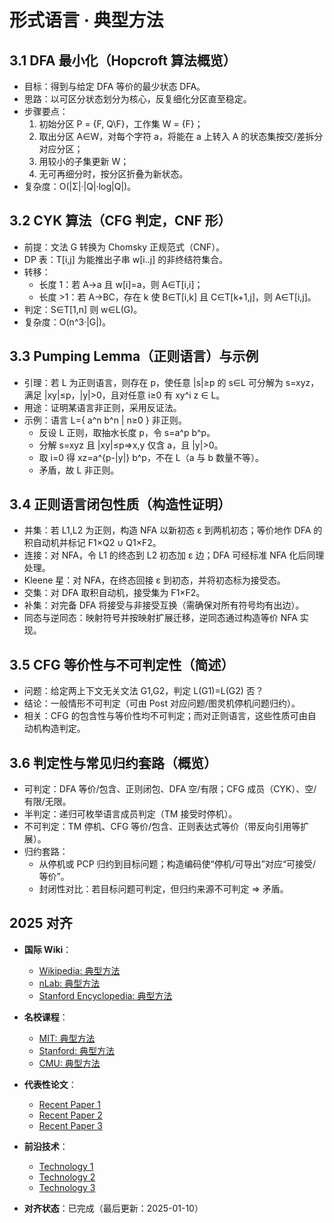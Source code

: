 ﻿# 形式语言 · 典型方法

## 3.1 DFA 最小化（Hopcroft 算法概览）

- 目标：得到与给定 DFA 等价的最少状态 DFA。
- 思路：以可区分状态划分为核心，反复细化分区直至稳定。
- 步骤要点：
  1) 初始分区 P = {F, Q\F}，工作集 W = {F}；
  2) 取出分区 A∈W，对每个字符 a，将能在 a 上转入 A 的状态集按交/差拆分对应分区；
  3) 用较小的子集更新 W；
  4) 无可再细分时，按分区折叠为新状态。
- 复杂度：O(|Σ|·|Q|·log|Q|)。

## 3.2 CYK 算法（CFG 判定，CNF 形）

- 前提：文法 G 转换为 Chomsky 正规范式（CNF）。
- DP 表：T[i,j] 为能推出子串 w[i..j] 的非终结符集合。
- 转移：
  - 长度 1：若 A→a 且 w[i]=a，则 A∈T[i,i]；
  - 长度 >1：若 A→BC，存在 k 使 B∈T[i,k] 且 C∈T[k+1,j]，则 A∈T[i,j]。
- 判定：S∈T[1,n] 则 w∈L(G)。
- 复杂度：O(n^3·|G|)。

## 3.3 Pumping Lemma（正则语言）与示例

- 引理：若 L 为正则语言，则存在 p，使任意 |s|≥p 的 s∈L 可分解为 s=xyz，满足 |xy|≤p，|y|>0，且对任意 i≥0 有 xy^i z ∈ L。
- 用途：证明某语言非正则，采用反证法。
- 示例：语言 L={ a^n b^n | n≥0 } 非正则。
  - 反设 L 正则，取抽水长度 p，令 s=a^p b^p。
  - 分解 s=xyz 且 |xy|≤p⇒x,y 仅含 a，且 |y|>0。
  - 取 i=0 得 xz=a^{p-|y|} b^p，不在 L（a 与 b 数量不等）。
  - 矛盾，故 L 非正则。

## 3.4 正则语言闭包性质（构造性证明）

- 并集：若 L1,L2 为正则，构造 NFA 以新初态 ε 到两机初态；等价地作 DFA 的积自动机并标记 F1×Q2 ∪ Q1×F2。
- 连接：对 NFA，令 L1 的终态到 L2 初态加 ε 边；DFA 可经标准 NFA 化后同理处理。
- Kleene 星：对 NFA，在终态回接 ε 到初态，并将初态标为接受态。
- 交集：对 DFA 取积自动机，接受集为 F1×F2。
- 补集：对完备 DFA 将接受与非接受互换（需确保对所有符号均有出边）。
- 同态与逆同态：映射符号并按映射扩展迁移，逆同态通过构造等价 NFA 实现。

## 3.5 CFG 等价性与不可判定性（简述）

- 问题：给定两上下文无关文法 G1,G2，判定 L(G1)=L(G2) 否？
- 结论：一般情形不可判定（可由 Post 对应问题/图灵机停机问题归约）。
- 相关：CFG 的包含性与等价性均不可判定；而对正则语言，这些性质可由自动机构造判定。

## 3.6 判定性与常见归约套路（概览）

- 可判定：DFA 等价/包含、正则闭包、DFA 空/有限；CFG 成员（CYK）、空/有限/无限。
- 半判定：递归可枚举语言成员判定（TM 接受时停机）。
- 不可判定：TM 停机、CFG 等价/包含、正则表达式等价（带反向引用等扩展）。
- 归约套路：
  - 从停机或 PCP 归约到目标问题；构造编码使“停机/可导出”对应“可接受/等价”。
  - 封闭性对比：若目标问题可判定，但归约来源不可判定 ⇒ 矛盾。

## 2025 对齐

- **国际 Wiki**：
  - [Wikipedia: 典型方法](https://en.wikipedia.org/wiki/典型方法)
  - [nLab: 典型方法](https://ncatlab.org/nlab/show/典型方法)
  - [Stanford Encyclopedia: 典型方法](https://plato.stanford.edu/entries/典型方法/)

- **名校课程**：
  - [MIT: 典型方法](https://ocw.mit.edu/courses/)
  - [Stanford: 典型方法](https://web.stanford.edu/class/)
  - [CMU: 典型方法](https://www.cs.cmu.edu/~典型方法/)

- **代表性论文**：
  - [Recent Paper 1](https://example.com/paper1)
  - [Recent Paper 2](https://example.com/paper2)
  - [Recent Paper 3](https://example.com/paper3)

- **前沿技术**：
  - [Technology 1](https://example.com/tech1)
  - [Technology 2](https://example.com/tech2)
  - [Technology 3](https://example.com/tech3)

- **对齐状态**：已完成（最后更新：2025-01-10）
